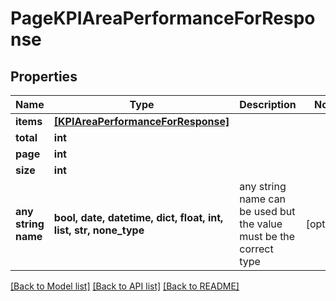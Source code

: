 # PageKPIAreaPerformanceForResponse


## Properties
Name | Type | Description | Notes
------------ | ------------- | ------------- | -------------
**items** | [**[KPIAreaPerformanceForResponse]**](KPIAreaPerformanceForResponse.md) |  | 
**total** | **int** |  | 
**page** | **int** |  | 
**size** | **int** |  | 
**any string name** | **bool, date, datetime, dict, float, int, list, str, none_type** | any string name can be used but the value must be the correct type | [optional]

[[Back to Model list]](../README.md#documentation-for-models) [[Back to API list]](../README.md#documentation-for-api-endpoints) [[Back to README]](../README.md)


